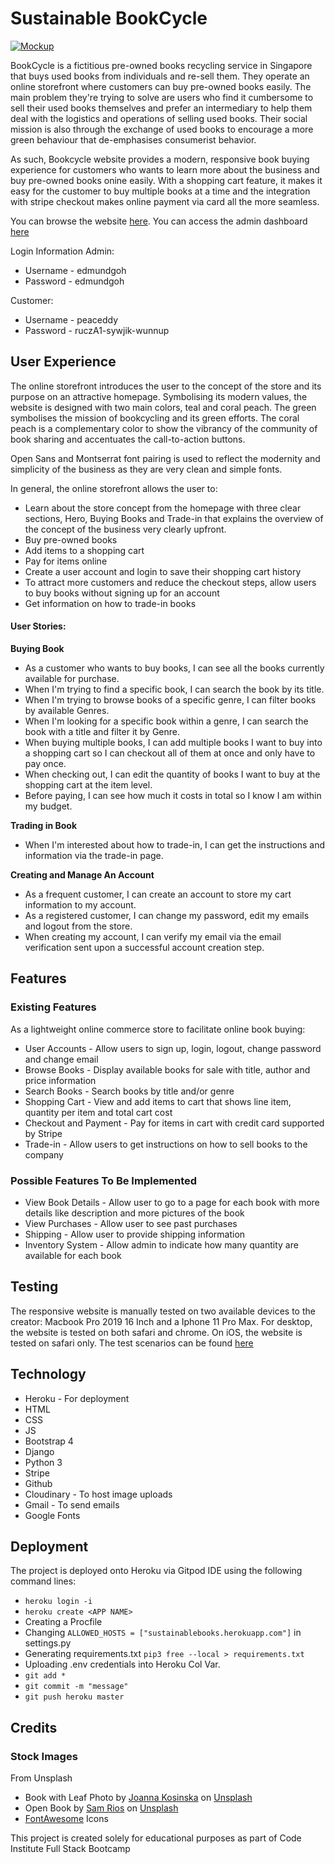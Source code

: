 # Sustainable BookCycle

[![Mockup](https://i.ibb.co/2qWsQg2/Read-Me-Intro-Picture.png)](https://i.ibb.co/2qWsQg2/Read-Me-Intro-Picture.png)

BookCycle is a fictitious pre-owned books recycling service in Singapore that buys used books from individuals and re-sell them. They operate an online storefront where customers can buy pre-owned books easily. The main problem they're trying to solve are users who find it cumbersome to sell their used books themselves and prefer an intermediary to help them deal with the logistics and operations of selling used books. Their social mission is also through the exchange of used books to encourage a more green behaviour that de-emphasises consumerist behavior. 

As such, Bookcycle website provides a modern, responsive book buying experience for customers who wants to learn more about the business and buy pre-owned books onine easily. With a shopping cart feature, it makes it easy for the customer to buy multiple books at a time and the integration with stripe checkout makes online payment via card all the more seamless. 

You can browse the website [here](https://sustainablebooks.herokuapp.com/).
You can access the admin dashboard [here](https://sustainablebooks.herokuapp.com/) 

Login Information
Admin:
* Username - edmundgoh
* Password - edmundgoh 

Customer:
* Username - peaceddy 
* Password - ruczA1-sywjik-wunnup

## User Experience

The online storefront introduces the user to the concept of the store and its purpose on an attractive homepage. Symbolising its modern values, the website is designed with two main colors, teal and coral peach. The green symbolises the mission of bookcycling and its green efforts. The coral peach is a complementary color to show the vibrancy of the community of book sharing and accentuates the call-to-action buttons. 

Open Sans and Montserrat font pairing is used to reflect the modernity and simplicity of the business as they are very clean and simple fonts. 

In general, the online storefront allows the user to: 
* Learn about the store concept from the homepage with three clear sections, Hero, Buying Books and Trade-in that explains the overview of the concept of the business very clearly upfront. 
* Buy pre-owned books 
* Add items to a shopping cart 
* Pay for items online 
* Create a user account and login to save their shopping cart history 
* To attract more customers and reduce the checkout steps, allow users to buy books without signing up for an account 
* Get information on how to trade-in books 

#### User Stories:
__Buying Book__ 
* As a customer who wants to buy books, I can see all the books currently available for purchase. 
* When I'm trying to find a specific book, I can search the book by its title. 
* When I'm trying to browse books of a specific genre, I can filter books by available Genres. 
* When I'm looking for a specific book within a genre, I can search the book with a title and filter it by Genre. 
* When buying multiple books, I can add multiple books I want to buy into a shopping cart so I can checkout all of them at once and only have to pay once. 
* When checking out, I can edit the quantity of books I want to buy at the shopping cart at the item level. 
* Before paying, I can see how much it costs in total so I know I am within my budget. 

__Trading in Book__
* When I'm interested about how to trade-in, I can get the instructions and information via the trade-in page. 

__Creating and Manage An Account__
* As a frequent customer, I can create an account to store my cart information to my account. 
* As a registered customer, I can change my password, edit my emails and logout from the store. 
* When creating my account, I can verify my email via the email verification sent upon a successful account creation step. 

## Features

### Existing Features

As a lightweight online commerce store to facilitate online book buying: 
* User Accounts - Allow users to sign up, login, logout, change password and change email 
* Browse Books - Display available books for sale with title, author and price information 
* Search Books - Search books by title and/or genre 
* Shopping Cart - View and add items to cart that shows line item, quantity per item and total cart cost 
* Checkout and Payment - Pay for items in cart with credit card supported by Stripe 
* Trade-in - Allow users to get instructions on how to sell books to the company 
 
 ### Possible Features To Be Implemented 
 * View Book Details - Allow user to go to a page for each book with more details like description and more pictures of the book 
 * View Purchases - Allow user to see past purchases 
 * Shipping - Allow user to provide shipping information 
 * Inventory System - Allow admin to indicate how many quantity are available for each book 
 
## Testing 

The responsive website is manually tested on two available devices to the creator: Macbook Pro 2019 16 Inch and a Iphone 11 Pro Max. 
For desktop, the website is tested on both safari and chrome. 
On iOS, the website is tested on safari only. 
The test scenarios can be found [here](https://docs.google.com/spreadsheets/d/1_0fRuHt0z8NrkiBz9JV5g0neqFOq3Fwk53Xs__CqkZU/edit?usp=sharing)

## Technology

* Heroku - For deployment 
* HTML
* CSS 
* JS
* Bootstrap 4
* Django
* Python 3
* Stripe
* Github
* Cloudinary - To host image uploads
* Gmail - To send emails
* Google Fonts

## Deployment

The project is deployed onto Heroku via Gitpod IDE using the following command lines: 

* `heroku login -i`
* `heroku create <APP NAME>`
* Creating a Procfile
* Changing `ALLOWED_HOSTS = ["sustainablebooks.herokuapp.com"]` in settings.py
* Generating requirements.txt `pip3 free --local > requirements.txt`
* Uploading .env credentials into Heroku Col Var. 
* `git add *`
* `git commit -m "message"`
* `git push heroku master`

## Credits

### Stock Images ###
From Unsplash
* Book with Leaf Photo by [Joanna Kosinska](https://unsplash.com/@joannakosinska?utm_source=unsplash&amp;utm_medium=referral&amp;utm_content=creditCopyText) on [Unsplash](https://unsplash.com/s/photos/books-green?utm_source=unsplash&amp;utm_medium=referral&amp;utm_content=creditCopyText")
* Open Book by [Sam Rios](https://unsplash.com/@joannakosinska?utm_source=unsplash&amp;utm_medium=referral&amp;utm_content=creditCopyText) on [Unsplash](https://unsplash.com/s/photos/books-green?utm_source=unsplash&amp;utm_medium=referral&amp;utm_content=creditCopyText")
* [FontAwesome](https://fontawesome.com/) Icons 

This project is created solely for educational purposes as part of Code Institute Full Stack Bootcamp


